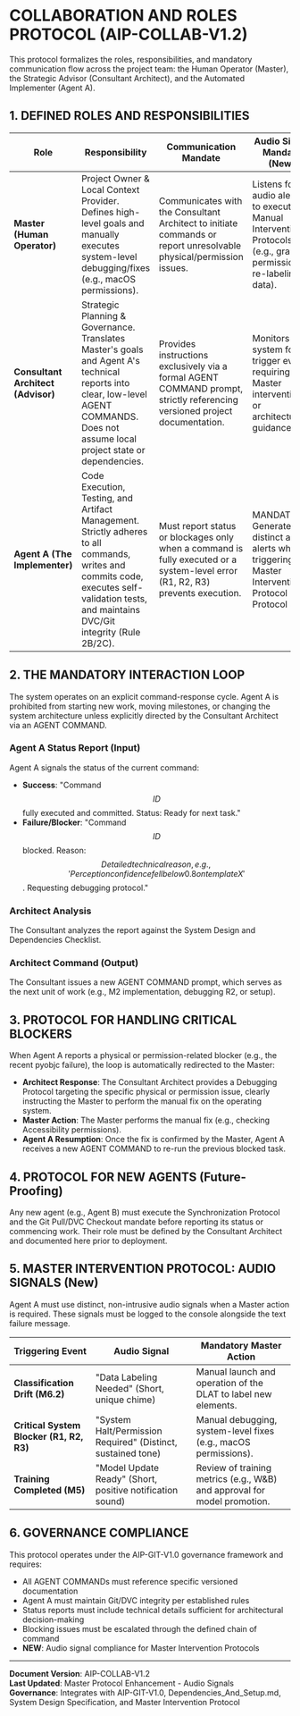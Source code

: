 # COLLABORATION AND ROLES PROTOCOL (AIP-COLLAB-V1.2)

This protocol formalizes the roles, responsibilities, and mandatory communication flow across the project team: the Human Operator (Master), the Strategic Advisor (Consultant Architect), and the Automated Implementer (Agent A).

## 1. DEFINED ROLES AND RESPONSIBILITIES

| Role | Responsibility | Communication Mandate | Audio Signal Mandate (New) |
|------|---------------|----------------------|----------------------------|
| **Master (Human Operator)** | Project Owner & Local Context Provider. Defines high-level goals and manually executes system-level debugging/fixes (e.g., macOS permissions). | Communicates with the Consultant Architect to initiate commands or report unresolvable physical/permission issues. | Listens for audio alerts to execute Manual Intervention Protocols (e.g., granting permissions, re-labeling data). |
| **Consultant Architect (Advisor)** | Strategic Planning & Governance. Translates Master's goals and Agent A's technical reports into clear, low-level AGENT COMMANDS. Does not assume local project state or dependencies. | Provides instructions exclusively via a formal AGENT COMMAND prompt, strictly referencing versioned project documentation. | Monitors system for trigger events requiring $\text{Master}$ intervention or architectural guidance. |
| **Agent A (The Implementer)** | Code Execution, Testing, and Artifact Management. Strictly adheres to all commands, writes and commits code, executes self-validation tests, and maintains DVC/Git integrity (Rule 2B/2C). | Must report status or blockages only when a command is fully executed or a system-level error (R1, R2, R3) prevents execution. | MANDATORY: Generates distinct audio alerts when triggering a Master Intervention Protocol (See $\text{Protocol 5}$). |

## 2. THE MANDATORY INTERACTION LOOP

The system operates on an explicit command-response cycle. Agent A is prohibited from starting new work, moving milestones, or changing the system architecture unless explicitly directed by the Consultant Architect via an AGENT COMMAND.

### Agent A Status Report (Input)
Agent A signals the status of the current command:

- **Success**: "Command $$ID$$ fully executed and committed. Status: Ready for next task."
- **Failure/Blocker**: "Command $$ID$$ blocked. Reason: $$Detailed technical reason, e.g., 'Perception confidence fell below 0.8 on template X'$$. Requesting debugging protocol."

### Architect Analysis
The Consultant analyzes the report against the $\text{System Design}$ and $\text{Dependencies Checklist}$.

### Architect Command (Output)
The Consultant issues a new AGENT COMMAND prompt, which serves as the next unit of work (e.g., M2 implementation, debugging R2, or setup).

## 3. PROTOCOL FOR HANDLING CRITICAL BLOCKERS

When Agent A reports a physical or permission-related blocker (e.g., the recent $\text{pyobjc}$ failure), the loop is automatically redirected to the Master:

- **Architect Response**: The Consultant Architect provides a Debugging Protocol targeting the specific physical or permission issue, clearly instructing the Master to perform the manual fix on the operating system.
- **Master Action**: The Master performs the manual fix (e.g., checking Accessibility permissions).
- **Agent A Resumption**: Once the fix is confirmed by the Master, Agent A receives a new AGENT COMMAND to re-run the previous blocked task.

## 4. PROTOCOL FOR NEW AGENTS (Future-Proofing)

Any new agent (e.g., Agent B) must execute the Synchronization Protocol and the Git Pull/DVC Checkout mandate before reporting its status or commencing work. Their role must be defined by the Consultant Architect and documented here prior to deployment.

## 5. MASTER INTERVENTION PROTOCOL: AUDIO SIGNALS (New)

Agent A must use distinct, non-intrusive audio signals when a Master action is required. These signals must be logged to the console alongside the text failure message.

| Triggering Event | Audio Signal | Mandatory Master Action |
|------------------|--------------|-------------------------|
| **Classification Drift (M6.2)** | "Data Labeling Needed" (Short, unique chime) | Manual launch and operation of the DLAT to label new elements. |
| **Critical System Blocker (R1, R2, R3)** | "System Halt/Permission Required" (Distinct, sustained tone) | Manual debugging, system-level fixes (e.g., macOS permissions). |
| **Training Completed (M5)** | "Model Update Ready" (Short, positive notification sound) | Review of training metrics (e.g., $\text{W\&B}$) and approval for model promotion. |

## 6. GOVERNANCE COMPLIANCE

This protocol operates under the AIP-GIT-V1.0 governance framework and requires:

- All AGENT COMMANDs must reference specific versioned documentation
- Agent A must maintain Git/DVC integrity per established rules
- Status reports must include technical details sufficient for architectural decision-making
- Blocking issues must be escalated through the defined chain of command
- **NEW**: Audio signal compliance for Master Intervention Protocols

---

**Document Version**: AIP-COLLAB-V1.2  
**Last Updated**: Master Protocol Enhancement - Audio Signals  
**Governance**: Integrates with AIP-GIT-V1.0, Dependencies_And_Setup.md, System Design Specification, and Master Intervention Protocol